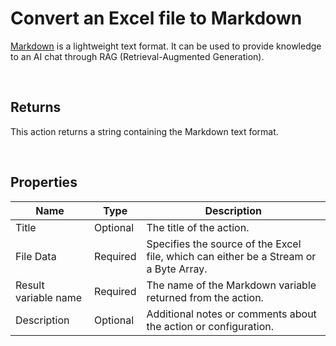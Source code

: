 # Convert an Excel file to Markdown

[Markdown](https://en.wikipedia.org/wiki/Markdown) is a lightweight text format. It can be used to provide knowledge to an AI chat through RAG (Retrieval-Augmented Generation).


<br/>

## Returns

This action returns a string containing the Markdown text format.

<br/>

## Properties

| Name                 | Type     | Description                                                                                                   |
| -------------------- | -------- | ------------------------------------------------------------------------------------------------------------- |
| Title                | Optional | The title of the action.                                                                                                               |
| File Data            | Required | Specifies the source of the Excel file, which can either be a Stream or a Byte Array.                         |
| Result variable name | Required | The name of the Markdown variable returned from the action. |
| Description          | Optional | Additional notes or comments about the action or configuration. |

<br/>
